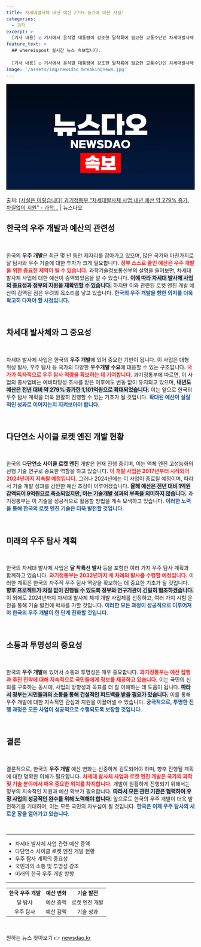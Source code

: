 ```yaml
---
title: 차세대발사체 내년 예산 279% 증가에 대한 사실!
categories:
  - 과학
excerpt: >
  [기사 내용] ○ 기사에서 윤석열 대통령이 강조한 달착륙에 필요한 교통수단인 차세대발사체 관련 예산을 정부 …
feature_text: >
  ## whereispost 실시간 뉴스 속보입니다.

  [기사 내용] ○ 기사에서 윤석열 대통령이 강조한 달착륙에 필요한 교통수단인 차세대발사체 관련 예산을 정부 …
image: '/assets/img/newsdao_breakingnews.jpg'
---
```


![뉴스다오 속보](/assets/img/newsdao_breakingnews.jpg)

<p>출처: <a href="https://newsdao.kr/2058" rel="dofollow">[사실은 이렇습니다] 과기정통부 “차세대발사체 사업 내년 예산 약 279% 증가, 차질없이 지원”  - 과학…</a> | 뉴스다오</p>

<h2 data-ke-size="size26">한국의 우주 개발과 예산의 관련성</h2>

<p data-ke-size="size16">&nbsp;</p>
한국의 <b>우주 개발</b>은 최근 몇 년 동안 제자리를 잡아가고 있으며, 많은 국가와 마찬가지로 달 탐사와 우주 기술에 대한 투자가 크게 필요합니다. <b><span style="color: #ee2323;">정부 스스로 줄인 예산은 우주 개발을 위한 중요한 제약이 될 수 있습니다.</span></b> 과학기술정보통신부의 설명을 들어보면, 차세대 발사체 사업에 대한 예산이 증액되었음을 알 수 있습니다. <b><span style="background-color: #21538527;">이에 따라 차세대 발사체 사업의 중요성과 정부의 지원을 재확인할 수 있습니다.</span></b> 하지만 이와 관련된 로켓 엔진 개발 예산이 감액된 점은 우려의 목소리를 낳고 있습니다. <b><span style="color: #1a5490;">한국의 우주 개발을 향한 의지를 더욱 확고히 다져야 할 시점입니다.</span></b> 

<p data-ke-size="size16">&nbsp;</p>

<h2 data-ke-size="size26">차세대 발사체와 그 중요성</h2>

<p data-ke-size="size16">&nbsp;</p>
차세대 발사체 사업은 한국의 <b>우주 개발</b>에 있어 중요한 기반이 됩니다. 이 사업은 대형 위성 발사, 우주 탐사 등 국가의 다양한 <b>우주개발 수요</b>에 대응할 수 있는 구조입니다. <b><span style="color: #ee2323;">국가가 독자적으로 우주 탐사 역량을 확보하는 데 기여합니다.</span></b> 과기정통부에 따르면, 이 사업의 총사업비는 예비타당성 조사를 받은 이후에도 변동 없이 유지되고 있으며, <b><span style="background-color: #21538527;">내년도 예산은 전년 대비 약 279% 증가한 1,101억원으로 확대되었습니다.</span></b> 이는 앞으로 한국의 우주 탐사 계획을 더욱 원활히 진행할 수 있는 기초가 될 것입니다. <b><span style="color: #1a5490;">확대된 예산이 실질적인 성과로 이어지는지 지켜보아야 합니다.</span></b>

<p data-ke-size="size16">&nbsp;</p>

<h2 data-ke-size="size26">다단연소 사이클 로켓 엔진 개발 현황</h2>

<p data-ke-size="size16">&nbsp;</p>
한국의 <b>다단연소 사이클 로켓 엔진</b> 개발은 현재 진행 중이며, 이는 액체 엔진 고성능화의 선행 기술 연구로 중요한 역할을 하고 있습니다. <b><span style="color: #ee2323;">이 개발 사업은 2017년부터 시작되어 2024년까지 지속될 예정입니다.</span></b> 그러나 2024년에는 이 사업이 종료될 예정이며, 따라서 기술 개발 성과를 감안한 예산 조정이 이루어졌습니다. <b><span style="background-color: #21538527;">올해 예산은 전년 대비 1억원 감액되어 9억원으로 축소되었지만, 이는 기술개발 성과의 부족을 의미하지 않습니다.</span></b> 과기정통부는 이 기술을 성공적으로 활용할 방법을 계속 모색하고 있습니다. <b><span style="color: #1a5490;">이러한 노력을 통해 한국의 로켓 엔진 기술은 더욱 발전할 것입니다.</span></b> 

<p data-ke-size="size16">&nbsp;</p>

<h2 data-ke-size="size26">미래의 우주 탐사 계획</h2>

<p data-ke-size="size16">&nbsp;</p>
한국의 차세대 발사체 사업은 <b>달 착륙선 발사</b> 등을 포함한 여러 가지 우주 탐사 계획과 함께하고 있습니다. <b><span style="color: #ee2323;">과기정통부는 2032년까지 세 차례의 발사를 수행할 예정입니다.</span></b> 이러한 계획은 한국의 자주적 우주 탐사 역량을 확보하는 데 중요한 기초가 될 것입니다. <b><span style="background-color: #21538527;">향후 프로젝트가 차질 없이 진행될 수 있도록 정부와 연구기관이 긴밀히 협조하겠습니다.</span></b> 이 외에도 2024년까지 차세대 발사체 체계 개발 사업체를 선정하고, 여러 가지 시험 운전을 통해 기술 발전에 박차를 가할 것입니다. <b><span style="color: #1a5490;">이러한 모든 과정이 성공적으로 이루어져야 한국의 우주 개발이 한 단계 진화할 것입니다.</span></b>

<p data-ke-size="size16">&nbsp;</p>

<h2 data-ke-size="size26">소통과 투명성의 중요성</h2>

<p data-ke-size="size16">&nbsp;</p>
한국의 <b>우주 개발</b>에 있어서 소통과 투명성은 매우 중요합니다. <b><span style="color: #ee2323;">과기정통부는 예산 집행과 추진 전략에 대해 지속적으로 국민들에게 정보를 제공하고 있습니다.</span></b> 이는 국민의 신뢰를 구축하는 동시에, 사업의 방향성과 목표를 더 잘 이해하는 데 도움이 됩니다. <b><span style="background-color: #21538527;">따라서 정부는 시민들과의 소통을 통해 건설적인 피드백을 받을 필요가 있습니다.</span></b> 이를 통해 우주 개발에 대한 지속적인 관심과 지원을 이끌어낼 수 있습니다. <b><span style="color: #1a5490;">궁극적으로, 투명한 진행 과정은 모든 사업이 성공적으로 수행되도록 보장할 것입니다.</span></b>

<p data-ke-size="size16">&nbsp;</p>

<h2 data-ke-size="size26">결론</h2>

<p data-ke-size="size16">&nbsp;</p>
결론적으로, 한국의 <b>우주 개발</b> 예산 변화는 신중하게 검토되어야 하며, 향후 진행될 계획에 대한 명확한 이해가 필요합니다. <b><span style="color: #ee2323;">차세대 발사체 사업과 로켓 엔진 개발은 국가의 과학 및 기술 분야에서 매우 중요한 위치를 차지합니다.</span></b> 개발이 원활하게 진행되기 위해서는 정부의 지속적인 지원과 예산 확보가 필요합니다. <b><span style="background-color: #21538527;">따라서 모든 관련 기관은 협력하여 우정 사업의 성공적인 완수를 위해 노력해야 합니다.</span></b> 앞으로도 한국의 우주 개발이 더욱 발전하기를 기대하며, 이는 모든 국민의 자부심이 될 것입니다. <b><span style="color: #1a5490;">한국은 이제 우주 탐사의 새로운 장을 열어가고 있습니다.</span></b>

<p data-ke-size="size16">&nbsp;</p>

<hr>
<ul>
  <li>차세대 발사체 사업 관련 예산 증액</li>
  <li>다단연소 사이클 로켓 엔진 개발 현황</li>
  <li>우주 탐사 계획의 중요성</li>
  <li>국민과의 소통 및 투명성 강조</li>
  <li>미래의 한국 우주 개발 방향</li>
</ul> 

<hr>

<table style="width: 100%; border-collapse: collapse;">
  <tr>
    <td style="text-align: center; height: 17px;"><b>한국 우주 개발</b></td>
    <td style="text-align: center; height: 17px;"><b>예산 변화</b></td>
    <td style="text-align: center; height: 17px;"><b>기술 발전</b></td>
  </tr>
  <tr>
    <td style="text-align: center; height: 17px;">달 탐사</td>
    <td style="text-align: center; height: 17px;">예산 증액</td>
    <td style="text-align: center; height: 17px;">로켓 엔진 개발</td>
  </tr>
  <tr>
    <td style="text-align: center; height: 17px;">우주 탐사</td>
    <td style="text-align: center; height: 17px;">예산 감액</td>
    <td style="text-align: center; height: 17px;">기술 성과</td>
  </tr>
</table> 

<p data-ke-size="size16">&nbsp;</p> 

원하는 뉴스 찾아보기 👉 <a href="https://newsdao.kr" rel="dofollow">newsdao.kr</a>


